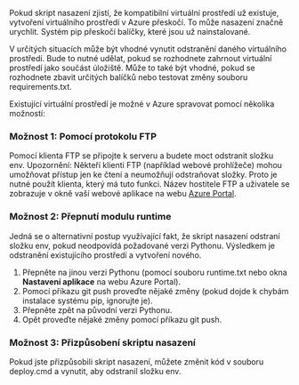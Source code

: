 Pokud skript nasazení zjistí, že kompatibilní virtuální prostředí už existuje, vytvoření virtuálního prostředí v Azure přeskočí.  To může nasazení značně urychlit.  Systém pip přeskočí balíčky, které jsou už nainstalované.

V určitých situacích může být vhodné vynutit odstranění daného virtuálního prostředí.  Bude to nutné udělat, pokud se rozhodnete zahrnout virtuální prostředí jako součást úložiště.  Může to také být vhodné, pokud se rozhodnete zbavit určitých balíčků nebo testovat změny souboru requirements.txt.

Existující virtuální prostředí je možné v Azure spravovat pomocí několika možností:

### Možnost 1: Pomocí protokolu FTP

Pomocí klienta FTP se připojte k serveru a budete moct odstranit složku env.  Upozornění: Někteří klienti FTP (například webové prohlížeče) mohou umožňovat přístup jen ke čtení a neumožňují odstraňovat složky. Proto je nutné použít klienta, který má tuto funkci.  Název hostitele FTP a uživatele se zobrazuje v okně vaší webové aplikace na webu [Azure Portal](https://portal.azure.com).

### Možnost 2: Přepnutí modulu runtime

Jedná se o alternativní postup využívající fakt, že skript nasazení odstraní složku env, pokud neodpovídá požadované verzi Pythonu.  Výsledkem je odstranění existujícího prostředí a vytvoření nového.

1. Přepněte na jinou verzi Pythonu (pomocí souboru runtime.txt nebo okna **Nastavení aplikace** na webu Azure Portal).
1. Pomocí příkazu git push proveďte nějaké změny (pokud dojde k chybám instalace systému pip, ignorujte je).
1. Přepněte zpět na původní verzi Pythonu.
1. Opět proveďte nějaké změny pomocí příkazu git push.

### Možnost 3: Přizpůsobení skriptu nasazení

Pokud jste přizpůsobili skript nasazení, můžete změnit kód v souboru deploy.cmd a vynutit, aby odstranil složku env.


<!--HONumber=Sep16_HO3-->


